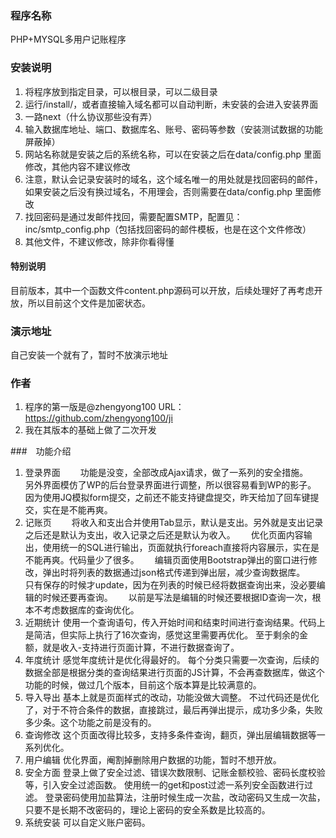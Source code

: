 ### 程序名称
PHP+MYSQL多用户记账程序

### 安装说明
1. 将程序放到指定目录，可以根目录，可以二级目录
2. 运行/install/，或者直接输入域名都可以自动判断，未安装的会进入安装界面
3. 一路next（什么协议那些没有弄）
4. 输入数据库地址、端口、数据库名、账号、密码等参数（安装测试数据的功能屏蔽掉）
5. 网站名称就是安装之后的系统名称，可以在安装之后在data/config.php 里面修改，其他内容不建议修改
6. 注意，默认会记录安装时的域名，这个域名唯一的用处就是找回密码的邮件，如果安装之后没有换过域名，不用理会，否则需要在data/config.php 里面修改
7. 找回密码是通过发邮件找回，需要配置SMTP，配置见：inc/smtp_config.php（包括找回密码的邮件模板，也是在这个文件修改）
8. 其他文件，不建议修改，除非你看得懂

#### 特别说明
目前版本，其中一个函数文件content.php源码可以开放，后续处理好了再考虑开放，所以目前这个文件是加密状态。

### 演示地址
自己安装一个就有了，暂时不放演示地址

### 作者
1. 程序的第一版是@zhengyong100 URL：https://github.com/zhengyong100/ji
2. 我在其版本的基础上做了二次开发

###　功能介绍
1. 登录界面　　
功能是没变，全部改成Ajax请求，做了一系列的安全措施。　　
另外界面模仿了WP的后台登录界面进行调整，所以很容易看到WP的影子。　　
因为使用JQ模拟form提交，之前还不能支持键盘提交，昨天给加了回车键提交，实在是不能再爽。
2. 记账页　　
将收入和支出合并使用Tab显示，默认是支出。另外就是支出记录之后还是默认为支出，收入记录之后还是默认为收入。　　
优化页面内容输出，使用统一的SQL进行输出，页面就执行foreach直接将内容展示，实在是不能再爽。代码量少了很多。　　
编辑页面使用Bootstrap弹出的窗口进行修改，弹出时将列表的数据通过json格式传递到弹出层，减少查询数据库。　　
只有保存的时候才update，因为在列表的时候已经将数据查询出来，没必要编辑的时候还要再查询。　　
以前是写法是编辑的时候还要根据ID查询一次，根本不考虑数据库的查询优化。
3. 近期统计
使用一个查询语句，传入开始时间和结束时间进行查询结果。代码上是简洁，但实际上执行了16次查询，感觉这里需要再优化。
至于剩余的金额，就是收入-支持进行页面计算，不进行数据查询了。
4. 年度统计
感觉年度统计是优化得最好的。
每个分类只需要一次查询，后续的数据全部是根据分类的查询结果进行页面的JS计算，不会再查数据库，做这个功能的时候，做过几个版本，目前这个版本算是比较满意的。
5. 导入导出
基本上就是页面样式的改动，功能没做大调整。
不过代码还是优化了，对于不符合条件的数据，直接跳过，最后再弹出提示，成功多少条，失败多少条。这个功能之前是没有的。
6. 查询修改
这个页面改得比较多，支持多条件查询，翻页，弹出层编辑数据等一系列优化。
7. 用户编辑
优化界面，阉割掉删除用户数据的功能，暂时不想开放。
8. 安全方面
登录上做了安全过滤、错误次数限制、记账金额校验、密码长度校验等，引入安全过滤函数。
使用统一的get和post过滤一系列安全函数进行过滤。
登录密码使用加盐算法，注册时候生成一次盐，改动密码又生成一次盐，只要不是长期不改密码的，理论上密码的安全系数是比较高的。
9. 系统安装
可以自定义账户密码。
